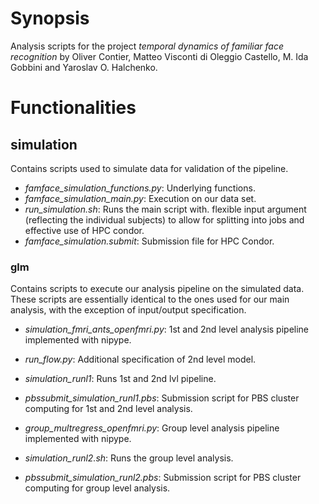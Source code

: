 # Synopsis

Analysis scripts for the project *temporal dynamics of familiar face recognition* by Oliver Contier, Matteo Visconti di Oleggio Castello, M. Ida Gobbini and Yaroslav O. Halchenko. 

# Functionalities

## simulation

Contains scripts used to simulate data for validation of the pipeline.

- *famface_simulation_functions.py*: Underlying functions.
- *famface_simulation_main.py*: Execution on our data set.
- *run_simulation.sh*: Runs the main script with. flexible input argument (reflecting the individual subjects) to allow for splitting into jobs and effective use of HPC condor.
- *famface_simulation.submit*: Submission file for HPC Condor.

### glm
Contains scripts to execute our analysis pipeline on the simulated data. These scripts are essentially identical to the ones used for our main analysis, with the exception of input/output specification.

- *simulation_fmri_ants_openfmri.py*: 1st and 2nd level analysis pipeline implemented with nipype.
- *run_flow.py*: Additional specification of 2nd level model.
- *simulation_runl1*: Runs 1st and 2nd lvl pipeline.
- *pbssubmit_simulation_runl1.pbs*: Submission script for PBS cluster computing for 1st and 2nd level analysis.

- *group_multregress_openfmri.py*: Group level analysis pipeline implemented with nipype. 
- *simulation_runl2.sh*: Runs the group level analysis.
- *pbssubmit_simulation_runl2.pbs*: Submission script for PBS cluster computing for group level analysis. 